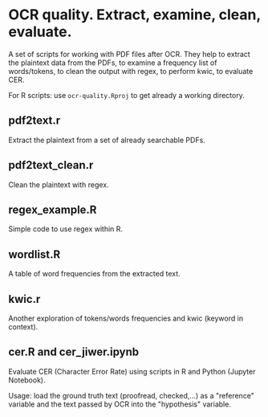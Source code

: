 # OCR quality. Extract, examine, clean, evaluate.

A set of scripts for working with PDF files after OCR. They help to extract the plaintext data from the PDFs, to examine a frequency list of words/tokens, to clean the output with regex, to perform kwic, to evaluate CER.

For R scripts: use `ocr-quality.Rproj` to get already a working directory.

## pdf2text.r
Extract the plaintext from a set of already searchable PDFs.

## pdf2text_clean.r

Clean the plaintext with regex.

## regex_example.R

Simple code to use regex within R.

## wordlist.R

A table of word frequencies from the extracted text.

## kwic.r

Another exploration of tokens/words frequencies and kwic (keyword in context).

## cer.R and cer_jiwer.ipynb
Evaluate CER (Character Error Rate) using scripts in R and Python (Jupyter Notebook).

Usage: load the ground truth text (proofread, checked,...) as a "reference" variable and the text passed by OCR into the "hypothesis" variable.
